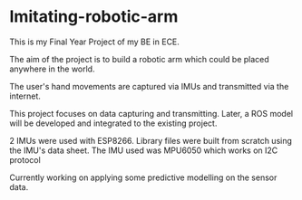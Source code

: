 # Imitating-robotic-arm

This is my Final Year Project of my BE in ECE. 

The aim of the project is to build a robotic arm which could be placed anywhere in the world. 

The user's hand movements are captured via IMUs and transmitted via the internet. 

This project focuses on data capturing and transmitting. Later, a ROS model will be developed and integrated to the existing project.

2 IMUs were used with ESP8266. Library files were built from scratch using the IMU's data sheet. The IMU used was MPU6050 which works on I2C protocol

Currently working on applying some predictive modelling on the sensor data.
